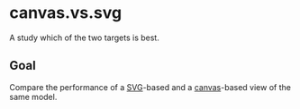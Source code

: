 canvas.vs.svg
=============

A study which of the two targets is best.

Goal
----

Compare the performance of a [SVG][svg]-based and a [canvas][]-based
view of the same model.

[svg]: https://developer.mozilla.org/en-US/docs/Web/SVG
[canvas]: https://developer.mozilla.org/en-US/docs/Web/API/Canvas_API
